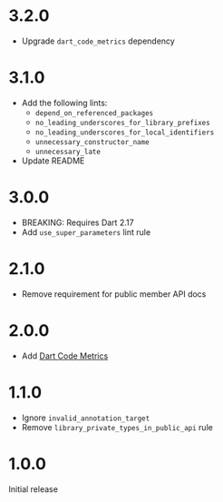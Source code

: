 # 3.2.0

- Upgrade `dart_code_metrics` dependency

# 3.1.0

- Add the following lints:
  - `depend_on_referenced_packages`
  - `no_leading_underscores_for_library_prefixes`
  - `no_leading_underscores_for_local_identifiers`
  - `unnecessary_constructor_name`
  - `unnecessary_late`
- Update README

# 3.0.0

- BREAKING: Requires Dart 2.17
- Add `use_super_parameters` lint rule

# 2.1.0

- Remove requirement for public member API docs

# 2.0.0

- Add [Dart Code Metrics](https://dartcodemetrics.dev)

# 1.1.0

- Ignore `invalid_annotation_target`
- Remove `library_private_types_in_public_api` rule

# 1.0.0

Initial release
